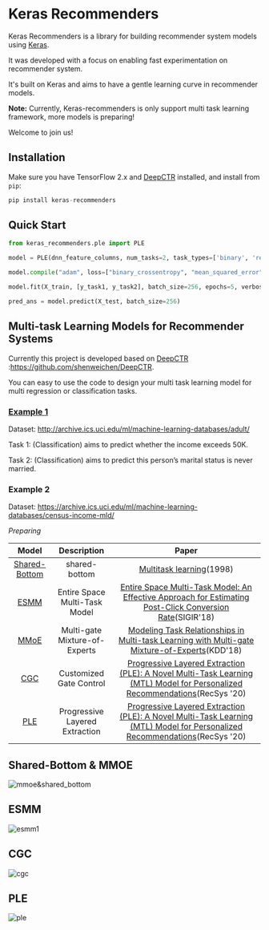# Keras Recommenders

Keras Recommenders is a library for building recommender system models using [Keras](https://github.com/keras-team/keras).

It was developed with a focus on enabling fast experimentation on recommender system. 

It's built on Keras and aims to have a gentle learning curve in recommender models.



**Note:** Currently, Keras-recommenders is only support multi task learning framework, more models is preparing!

Welcome to join us!

## Installation

Make sure you have TensorFlow 2.x  and [DeepCTR](https://github.com/shenweichen/DeepCTR) installed, and install from `pip`:

```python
pip install keras-recommenders
```

## Quick Start

```python
from keras_recommenders.ple import PLE 

model = PLE(dnn_feature_columns, num_tasks=2, task_types=['binary', 'regression'], \ task_names=['task 1','task 2'], num_levels=2, num_experts_specific=8, \ num_experts_shared=4, expert_dnn_units=[64,64], gate_dnn_units=[16,16], \ tower_dnn_units_lists=[[32,32],[32,32]])

model.compile("adam", loss=["binary_crossentropy", "mean_squared_error"], metrics=['AUC','mse'])

model.fit(X_train, [y_task1, y_task2], batch_size=256, epochs=5, verbose=2)

pred_ans = model.predict(X_test, batch_size=256)

```

## Multi-task Learning Models for Recommender Systems

Currently this project is developed based on [DeepCTR](https://github.com/shenweichen/DeepCTR) :https://github.com/shenweichen/DeepCTR.

You can easy to use the code to design your multi task learning model  for multi regression or classification tasks.

### [Example 1](./example/demo.ipynb)

Dataset: http://archive.ics.uci.edu/ml/machine-learning-databases/adult/

Task 1: (Classification) aims to predict whether the income exceeds 50K.

Task 2: (Classification) aims to predict this person’s marital status is never married.

### Example 2

Dataset: https://archive.ics.uci.edu/ml/machine-learning-databases/census-income-mld/

*Preparing*

|               Model               |          Description           |                            Paper                             |
| :-------------------------------: | :----------------------------: | :----------------------------------------------------------: |
| [Shared-Bottom](shared_bottom.py) |         shared-bottom          | [Multitask learning](http://reports-archive.adm.cs.cmu.edu/anon/1997/CMU-CS-97-203.pdf)(1998) |
|          [ESMM](essm.py)          | Entire Space Multi-Task Model  | [Entire Space Multi-Task Model: An Effective Approach for Estimating Post-Click Conversion Rate](https://arxiv.org/abs/1804.07931)(SIGIR'18) |
|          [MMoE](mmoe.py)          | Multi-gate Mixture-of-Experts  | [Modeling Task Relationships in Multi-task Learning with Multi-gate Mixture-of-Experts](https://dl.acm.org/doi/abs/10.1145/3219819.3220007)(KDD'18) |
|         [CGC](ple_cgc.py)         |    Customized Gate Control     | [Progressive Layered Extraction (PLE): A Novel Multi-Task Learning (MTL) Model for Personalized Recommendations](https://dl.acm.org/doi/10.1145/3383313.3412236)(RecSys '20) |
|           [PLE](ple.py)           | Progressive Layered Extraction | [Progressive Layered Extraction (PLE): A Novel Multi-Task Learning (MTL) Model for Personalized Recommendations](https://dl.acm.org/doi/10.1145/3383313.3412236)(RecSys '20) |



## Shared-Bottom & MMOE



![mmoe&shared_bottom](https://laimc.oss-cn-shanghai.aliyuncs.com/blog/20210712231532.png)





## ESMM

![esmm1](https://laimc.oss-cn-shanghai.aliyuncs.com/blog/20210712231527.png)

##  CGC

![cgc](https://laimc.oss-cn-shanghai.aliyuncs.com/blog/20210712231607.png)

## PLE

![ple](https://laimc.oss-cn-shanghai.aliyuncs.com/blog/20210712231636.png)

